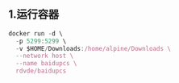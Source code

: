 ## 1.运行容器

````javascript
docker run -d \
  -p 5299:5299 \
  -v $HOME/Downloads:/home/alpine/Downloads \
  --network host \
  --name baidupcs \
  rdvde/baidupcs

````
